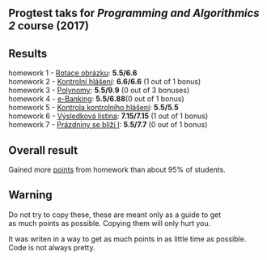 ## Progtest taks for _Programming and Algorithmics 2_ course (2017)

## Results
homework 1 - [Rotace obrázku](/PA2/DU_1): __5.5/6.6__<br/>
homework 2 - [Kontrolní hlášení](/PA2/DU_2): __6.6/6.6__ (1 out of 1 bonus)<br/>
homework 3 - [Polynomy](/PA2/DU_3): __5.5/9.9__ (0 out of 3 bonuses)<br/>
homework 4 - [e-Banking](/PA2/DU_4): __5.5/6.88__(0 out of 1 bonus)<br/>
homework 5 - [Kontrola kontrolního hlášení](/PA2/DU_5): __5.5/5.5__<br/>
homework 6 - [Výsledková listina](/PA2/DU_6): __7.15/7.15__ (1 out of 1 bonus)<br/>
homework 7 - [Prázdniny se blíží I](/PA2/DU_7): __5.5/7.7__ (0 out of 1 bonus)

## Overall result
Gained more [points](/PA2/results.pdf) from homework than about 95% of students.

## Warning
Do not try to copy these, these are meant only as a guide to get<br/> as much points as possible. Copying them will only hurt you.

It was writen in a way to get as much points in as little time as possible. Code is not always pretty.
